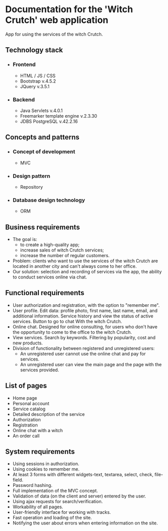 # Documentation for the 'Witch Crutch' web application
App for using the services of the witch Crutch.

## Technology stack
- ### Frontend 
  - HTML / JS / CSS
  - Bootstrap v.4.5.2
  - JQuery v.3.5.1
  
- ### Backend
  - Java Servlets v.4.0.1 
  - Freemarker template engine v.2.3.30
  - JDBS PostgreSQL v.42.2.16
 
## Concepts and patterns
- ### Concept of development
  - MVC
- ### Design pattern
  - Repository
- ### Database design technology
  - ORM
  
## Business requirements
- The goal is: 
   - to create a high-quality app;
   - increase sales of witch Crutch services;
   - increase the number of regular customers.
- Problem: clients who want to use the services of the witch Crutch are located in another city and can't always come to her office.
- Our solution: selection and recording of services via the app, the ability to conduct services online via chat.

## Functional requirements
- User authorization and registration, with the option to "remember me".
- User profile. Edit data: profile photo, first name, last name, email, and additional information.
Service history and view the status of active services. Button to go to chat With the witch Crutch.
- Online chat. Designed for online consulting, for users who don't have the opportunity 
to come to the office to the witch Crutch.
- View services. Search by keywords. Filtering by popularity, cost and new products.
- Division of functionality between registered and unregistered users:
    - An unregistered user cannot use the online chat and pay for services.
    - An unregistered user can view the main page and the page with the services provided.
    
## List of pages
- Home page
- Personal account
- Service catalog
- Detailed description of the service
- Authorization
- Registration
- Online chat with a witch
- An order call
     
## System requirements
 - Using sessions in authorization.
 - Using cookies to remember me.
 - At least 3 forms with different widgets-text, textarea, select, check, file-field.
 - Password hashing.
 - Full implementation of the MVC concept.
 - Validation of data (on the client and server) entered by the user.
 - Using ajax requests for search/verification.
 - Workability of all pages.
 - User-friendly interface for working with tracks.
 - Fast operation and loading of the site.
 - Notifying the user about errors when entering information on the site.
